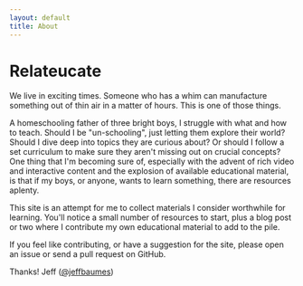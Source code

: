 ```yaml
---
layout: default
title: About
---
```


Relateucate
===========

We live in exciting times. Someone who has a whim can manufacture something
out of thin air in a matter of hours. This is one of those things.

A homeschooling father of three bright boys, I struggle with what
and how to teach.
Should I be "un-schooling", just letting them explore their world? Should
I dive deep into topics they are curious about? Or should I 
follow a set curriculum to make sure they aren't missing out on crucial concepts?
One thing that I'm becoming sure of, especially with the advent
of rich video and interactive content and the explosion of
available educational material, is that if my boys, or anyone, wants to learn
something, there are resources aplenty.

This site is an attempt for me to collect materials I consider worthwhile for
learning. You'll notice a small number of resources to start, plus a blog post or
two where I contribute my own educational material to add to the pile.

If you feel like contributing, or have a suggestion for the site, please
open an issue or send a pull request on GitHub.

Thanks! Jeff ([@jeffbaumes](https://twitter.com/jeffbaumes))
